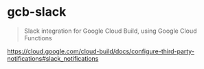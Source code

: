 # gcb-slack

> Slack integration for Google Cloud Build, using Google Cloud Functions

https://cloud.google.com/cloud-build/docs/configure-third-party-notifications#slack_notifications
